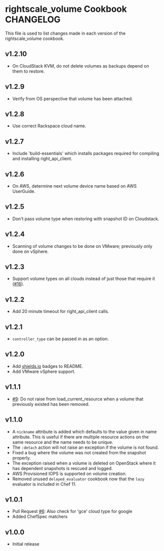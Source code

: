 rightscale_volume Cookbook CHANGELOG
====================================

This file is used to list changes made in each version of the rightscale_volume cookbook.

v1.2.10
-------

- On CloudStack KVM, do not delete volumes as backups depend on them to restore.

v1.2.9
------

- Verify from OS perspective that volume has been attached.

v1.2.8
------

- Use correct Rackspace cloud name.

v1.2.7
------

- Include 'build-essentials' which installs packages required for compiling and installing right_api_client.

v1.2.6
------

- On AWS, determine next volume device name based on AWS UserGuide.

v1.2.5
------

- Don't pass volume type when restoring with snapshot ID on Cloudstack.

v1.2.4
------

- Scanning of volume changes to be done on VMware; previously only done on vSphere.

v1.2.3
------

- Support volume types on all clouds instead of just those that require it ([#16][]).

v1.2.2
------

- Add 20 minute timeout for right_api_client calls.

v1.2.1
------

- `controller_type` can be passed in as an option.

v1.2.0
------

- Add [shields.io](http://shields.io/) badges to README.
- Add VMware vSphere support.

v1.1.1
------

- [#9][]: Do not raise from load_current_resource when a volume that previously existed has been removed.

v1.1.0
------

- A `nickname` attribute is added which defaults to the value given in name attribute. This is useful if there are
  multiple resource actions on the same resource and the name needs to be unique.
- The `:detach` action will not raise an exception if the volume is not found.
- Fixed a bug where the volume was not created from the snapshot properly.
- The exception raised when a volume is deleted on OpenStack where it has dependent snapshots is rescued and logged.
- AWS Provisioned IOPS is supported on volume creation.
- Removed unused `delayed_evaluator` cookbook now that the `lazy` evaluator is included in Chef 11.

v1.0.1
------

- Pull Request [#6][]: Also check for 'gce' cloud type for google
- Added ChefSpec matchers

v1.0.0
------

- Initial release

<!--- The following link definition list is generated by PimpMyChangelog --->
[#6]: https://github.com/rightscale-cookbooks/rightscale_volume/issues/6
[#9]: https://github.com/rightscale-cookbooks/rightscale_volume/issues/9
[#16]: https://github.com/rightscale-cookbooks/rightscale_volume/issues/16
